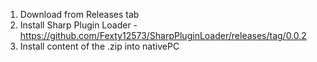 1) Download from Releases tab
2) Install Sharp Plugin Loader - https://github.com/Fexty12573/SharpPluginLoader/releases/tag/0.0.2
3) Install content of the .zip into nativePC
